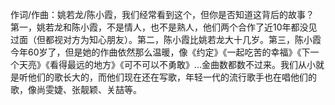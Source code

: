 作词/作曲：姚若龙/陈小霞，我们经常看到这个，但你是否知道这背后的故事？ 第一，姚若龙和陈小霞，不是情人，也不是熟人，他们两个合作了近10年都没见过面（但都视对方为知心朋友）。第二，陈小霞比姚若龙大十几岁。第三，陈小霞今年60岁了，但是她的作曲依然那么温暖，像《约定》《一起吃苦的幸福》《下一个天亮》《看得最远的地方》《可不可以不勇敢》…金曲数都数不过来。我们从小就是听他们的歌长大的，而他们现在还在写歌，年轻一代的流行歌手也在唱他们的歌，像尚雯婕、张靓颖、关喆等。